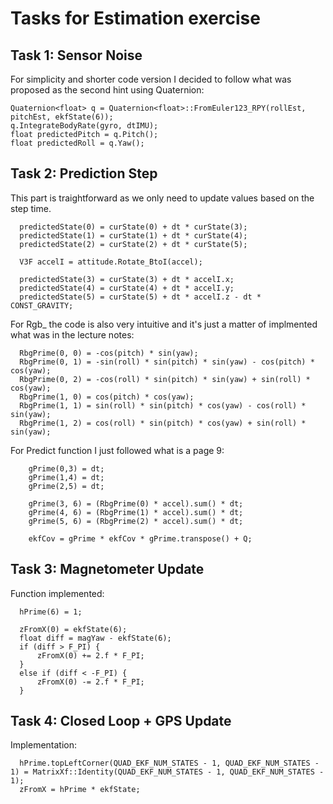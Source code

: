 # Tasks for Estimation exercise

## Task 1: Sensor Noise

For simplicity and shorter code version I decided to follow what was proposed as the second hint using Quaternion:
```
Quaternion<float> q = Quaternion<float>::FromEuler123_RPY(rollEst, pitchEst, ekfState(6));
q.IntegrateBodyRate(gyro, dtIMU);
float predictedPitch = q.Pitch();
float predictedRoll = q.Yaw();
```

## Task 2: Prediction Step
This part is traightforward as we only need to update values based on the step time.
```
  predictedState(0) = curState(0) + dt * curState(3);
  predictedState(1) = curState(1) + dt * curState(4);
  predictedState(2) = curState(2) + dt * curState(5);

  V3F accelI = attitude.Rotate_BtoI(accel);

  predictedState(3) = curState(3) + dt * accelI.x;
  predictedState(4) = curState(4) + dt * accelI.y;
  predictedState(5) = curState(5) + dt * accelI.z - dt * CONST_GRAVITY;
```

For Rgb_ the code is also very intuitive and it's just a matter of implmented what was in the lecture  notes:
```
  RbgPrime(0, 0) = -cos(pitch) * sin(yaw);
  RbgPrime(0, 1) = -sin(roll) * sin(pitch) * sin(yaw) - cos(pitch) * cos(yaw);
  RbgPrime(0, 2) = -cos(roll) * sin(pitch) * sin(yaw) + sin(roll) * cos(yaw);
  RbgPrime(1, 0) = cos(pitch) * cos(yaw);
  RbgPrime(1, 1) = sin(roll) * sin(pitch) * cos(yaw) - cos(roll) * sin(yaw);
  RbgPrime(1, 2) = cos(roll) * sin(pitch) * cos(yaw) + sin(roll) * sin(yaw);
```

For Predict function I just followed what is a page 9:
```
    gPrime(0,3) = dt;
    gPrime(1,4) = dt;
    gPrime(2,5) = dt;
    
    gPrime(3, 6) = (RbgPrime(0) * accel).sum() * dt;
    gPrime(4, 6) = (RbgPrime(1) * accel).sum() * dt;
    gPrime(5, 6) = (RbgPrime(2) * accel).sum() * dt;
    
    ekfCov = gPrime * ekfCov * gPrime.transpose() + Q;
```

## Task 3: Magnetometer Update
Function implemented:
```
  hPrime(6) = 1;

  zFromX(0) = ekfState(6);
  float diff = magYaw - ekfState(6);
  if (diff > F_PI) {
      zFromX(0) += 2.f * F_PI;
  }
  else if (diff < -F_PI) {
      zFromX(0) -= 2.f * F_PI;
  }
```

## Task 4: Closed Loop + GPS Update
Implementation:
```
  hPrime.topLeftCorner(QUAD_EKF_NUM_STATES - 1, QUAD_EKF_NUM_STATES - 1) = MatrixXf::Identity(QUAD_EKF_NUM_STATES - 1, QUAD_EKF_NUM_STATES - 1);
  zFromX = hPrime * ekfState;
```